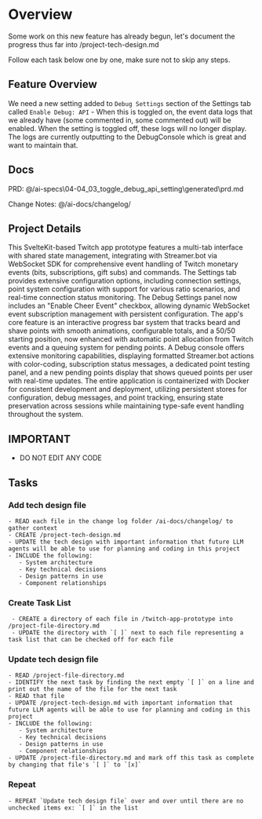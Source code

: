 # Overview

  Some work on this new feature has already begun, let's document the progress thus far into /project-tech-design.md

  Follow each task below one by one, make sure not to skip any steps.

## Feature Overview

We need a new setting added to `Debug Settings` section of the Settings tab called `Enable Debug: API` -  When this is toggled on, the event data logs that we already have (some commented in, some commented out) will be enabled.  When the setting is toggled off, these logs will no longer display.  The logs are currently outputting to the DebugConsole which is great and want to maintain that.

## Docs

PRD: @/ai-specs\04-04_03_toggle_debug_api_setting\generated\prd.md

Change Notes: @/ai-docs/changelog/

## Project Details

This SvelteKit-based Twitch app prototype features a multi-tab interface with shared state management, integrating with Streamer.bot via WebSocket SDK for comprehensive event handling of Twitch monetary events (bits, subscriptions, gift subs) and commands. The Settings tab provides extensive configuration options, including connection settings, point system configuration with support for various ratio scenarios, and real-time connection status monitoring. The Debug Settings panel now includes an "Enable Cheer Event" checkbox, allowing dynamic WebSocket event subscription management with persistent configuration. The app's core feature is an interactive progress bar system that tracks beard and shave points with smooth animations, configurable totals, and a 50/50 starting position, now enhanced with automatic point allocation from Twitch events and a queuing system for pending points. A Debug console offers extensive monitoring capabilities, displaying formatted Streamer.bot actions with color-coding, subscription status messages, a dedicated point testing panel, and a new pending points display that shows queued points per user with real-time updates. The entire application is containerized with Docker for consistent development and deployment, utilizing persistent stores for configuration, debug messages, and point tracking, ensuring state preservation across sessions while maintaining type-safe event handling throughout the system. 

## IMPORTANT
 - DO NOT EDIT ANY CODE 

## Tasks

### Add tech design file
```
- READ each file in the change log folder /ai-docs/changelog/ to gather context
- CREATE /project-tech-design.md
- UPDATE the tech design with important information that future LLM agents will be able to use for planning and coding in this project
- INCLUDE the following:
   - System architecture
   - Key technical decisions
   - Design patterns in use
   - Component relationships 
```

### Create Task List
```
 - CREATE a directory of each file in /twitch-app-prototype into /project-file-directory.md
 - UPDATE the directory with `[ ]` next to each file representing a task list that can be checked off for each file
```

### Update tech design file
```
- READ /project-file-directory.md
- IDENTIFY the next task by finding the next empty `[ ]` on a line and print out the name of the file for the next task
- READ that file
- UPDATE /project-tech-design.md with important information that future LLM agents will be able to use for planning and coding in this project
- INCLUDE the following:
   - System architecture
   - Key technical decisions
   - Design patterns in use
   - Component relationships 
- UPDATE /project-file-directory.md and mark off this task as complete by changing that file's `[ ]` to `[x]`
```

### Repeat
```
- REPEAT `Update tech design file` over and over until there are no unchecked items ex: `[ ]` in the list
```